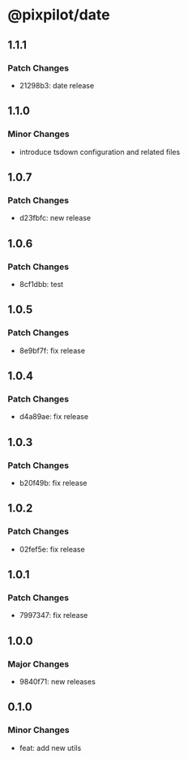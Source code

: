 # @pixpilot/date

## 1.1.1

### Patch Changes

- 21298b3: date release

## 1.1.0

### Minor Changes

- introduce tsdown configuration and related files

## 1.0.7

### Patch Changes

- d23fbfc: new release

## 1.0.6

### Patch Changes

- 8cf1dbb: test

## 1.0.5

### Patch Changes

- 8e9bf7f: fix release

## 1.0.4

### Patch Changes

- d4a89ae: fix release

## 1.0.3

### Patch Changes

- b20f49b: fix release

## 1.0.2

### Patch Changes

- 02fef5e: fix release

## 1.0.1

### Patch Changes

- 7997347: fix release

## 1.0.0

### Major Changes

- 9840f71: new releases

## 0.1.0

### Minor Changes

- feat: add new utils
